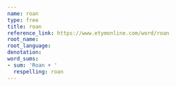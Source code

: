 ```yaml
---
name: roan
type: free
title: roan
reference_link: https://www.etymonline.com/word/roan
root_name: 
root_language: 
denotation: 
word_sums:
- sum: 'Roan + '
  respelling: roan
---
```

